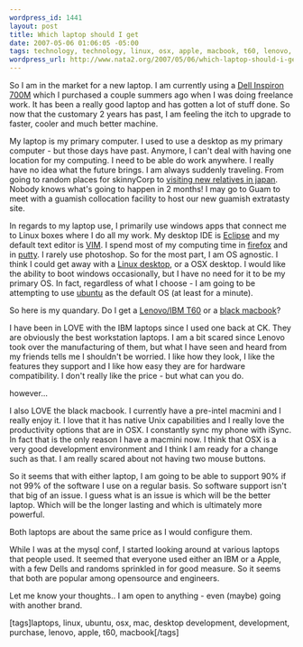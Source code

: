 ```yaml
--- 
wordpress_id: 1441
layout: post
title: Which laptop should I get
date: 2007-05-06 01:06:05 -05:00
tags: technology, technology, linux, osx, apple, macbook, t60, lenovo, purchase, development, desktop-development, mac, ubuntu, laptops
wordpress_url: http://www.nata2.org/2007/05/06/which-laptop-should-i-get/
---
```

So I am in the market for a new laptop. I am currently using a <a href="http://www.anandtech.com/mobile/showdoc.aspx?i=2296">Dell Inspiron 700M</a> which I purchased a couple summers ago when I was doing freelance work. It has been a really good laptop and has gotten a lot of stuff done. So now that the customary 2 years has past, I am feeling the itch to upgrade to faster, cooler and much better machine.

My laptop is my primary computer. I used to use a desktop as my primary computer - but those days have past. Anymore, I can't deal with having one location for my computing. I need to be able do work anywhere. I really have no idea what the future brings. I am always suddenly traveling. From going to random places for skinnyCorp to <a href="http://flickr.com/photos/natatwo/sets/72157594444547976/">visiting new relatives in japan</a>. Nobody knows what's going to happen in 2 months! I may go to Guam to meet with a guamish collocation facility to host our new guamish extratasty site.

In regards to my laptop use, I primarily use windows apps that connect me to Linux boxes where I do all my work. My desktop IDE is <a href="http://www.eclipse.org/">Eclipse</a> and my default text editor is <a href="http://www.vim.org/">VIM</a>. I spend most of my computing time in <a href="http://getfirefox.com/">firefox</a> and in <a href="http://www.chiark.greenend.org.uk/~sgtatham/putty/">putty</a>. I rarely use photoshop. So for the most part, I am OS agnostic. I think I could get away with a <a href="http://penguinpetes.com/b2evo/index.php?p=264&amp;more=1&amp;c=1&amp;tb=1&amp;pb=1">Linux desktop</a>, or a OSX desktop. I would like the ability to boot windows occasionally, but I have no need for it to be my primary OS. In fact, regardless of what I choose - I am going to be attempting to use <a href="http://www.ubuntu.com/">ubuntu</a> as the default OS (at least for a minute).

So here is my quandary.  Do I get a <a href="http://shop.lenovo.com/SEUILibrary/controller/catalog.workflow:category.details?current-catalog-id=12F0696583E04D86B9B79B0FEC01C087&amp;current-category-id=19C791A03AF24034A0011B825513BCED">Lenovo/IBM T60</a> or a <a href="http://www.apple.com/macbook/macbook.html">black macbook</a>?

I have been in LOVE with the IBM laptops since I used one back at CK. They are obviously the best workstation laptops. I am a bit scared since Lenovo took over the manufacturing of them, but what I have seen and heard from my friends tells me I shouldn't be worried. I like how they look, I like the features they support and I like how easy they are for hardware compatibility. I don't really like the price - but what can you do.

however...

I also LOVE the black macbook. I currently have a pre-intel macmini and I really enjoy it. I love that it has native Unix capabilities and I really love the productivity options that are in OSX. I constantly sync my phone with iSync. In fact that is the only reason I have a macmini now. I think that OSX is a very good development environment and I think I am ready for a change such as that. I am really scared about not having two mouse buttons.

So it seems that with either laptop, I am going to be able to support 90% if not 99% of the software I use on a regular basis. So software support isn't that big of an issue. I guess what is an issue is which will be the better laptop. Which will be the longer lasting and which is ultimately more powerful.

Both laptops are about the same price as I would configure them.

While I was at the mysql conf, I started looking around at various laptops that people used. It seemed that everyone used either an IBM or a Apple, with a few Dells and randoms sprinkled in for good measure. So it seems that both are popular among opensource and engineers.

Let me know your thoughts.. I am open to anything - even (maybe) going with another brand.
<p class="wlWriterSmartContent" id="0767317B-992E-4b12-91E0-4F059A8CECA8:7628523d-099f-4bfe-9fd0-03093a18651d" contenteditable="false" style="margin: 0px; padding: 0px; display: inline">[tags]laptops, linux, ubuntu, osx, mac, desktop development, development, purchase, lenovo, apple, t60, macbook[/tags]</p>
